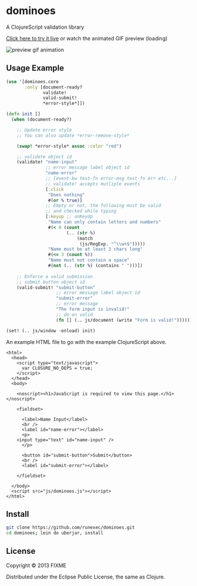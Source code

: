 # dominoes

A ClojureScript validation library


[Click here to try it live](https://rawgithub.com/runexec/dominoes/master/example/index.html) or watch the animated GIF preview (loading)

![preview gif animation](dominoes.gif "Dominoes animated GIF")

## Usage Example


```clojure
(use '[dominoes.core
       :only [document-ready?
              validate!
              valid-submit!
              *error-style*]])

(defn init []
  (when (document-ready?)

    ;; Update error style
    ;; You can also update *error-remove-style*

    (swap! *error-style* assoc :color "red")

    ;; validate object id
    (validate! "name-input"
               ;; error message label object id
               "name-error" 
               ;; [event-kw test-fn error-msg test-fn err etc...]
               ;; validate! accepts mutliple events
               [:click
                "Does nothing"
                #(or % true)] 
               ;; Empty or not, the following must be valid
               ;; and checked while typing
               [:keyup ;; onKeyUp
                "Name can only contain letters and numbers"
                #(< 0 (count
                       (.. (str %)
                           (match 
                            (js/RegExp. "^\\w+$")))))
                "Name must be at least 3 chars long"
                #(<= 3 (count %))
                "Name must not contain a space"
                #(not (.. (str %) (contains " ")))])
    
    ;; Enforce a valid submission
    ;; submit button object id
    (valid-submit! "submit-button"
                   ;; error message label object id
                   "submit-error"
                   ;; error message
                   "The form input is invalid!"
                   ;; do on valid
                   (fn [] (.. js/document (write "Form is valid!"))))))

(set! (.. js/window -onload) init)
```

An example HTML file to go with the example ClojureScript above.


```
<html>
  <head>
    <script type="text/javascript">
      var CLOSURE_NO_DEPS = true;
    </script>
  </head>
  <body>

    <noscript><h1>JavaScript is required to view this page.</h1></noscript>

    <fieldset>

      <label>Name Input</label>
      <br />
      <label id="name-error"></label>
      <p>
	<input type="text" id="name-input" />
      </p>

      <button id="submit-button">Submit</button>
      <br />
      <label id="submit-error"></label>

    </fieldset>

  </body>
  <script src="js/dominoes.js"></script>
</html>
```

## Install

```bash
git clone https://github.com/runexec/dominoes.git
cd dominoes; lein do uberjar, install
```

## License

Copyright © 2013 FIXME

Distributed under the Eclipse Public License, the same as Clojure.
